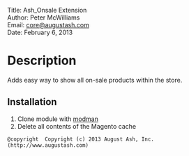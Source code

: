 Title:  Ash_Onsale Extension  
Author: Peter McWilliams  
Email:  core@augustash.com  
Date:   February 6, 2013  

# Description

Adds easy way to show all on-sale products within the store.

Installation
------------

1. Clone module with [modman](https://github.com/colinmollenhour/modman)
2. Delete all contents of the Magento cache

```
@copyright  Copyright (c) 2013 August Ash, Inc. (http://www.augustash.com)
```
